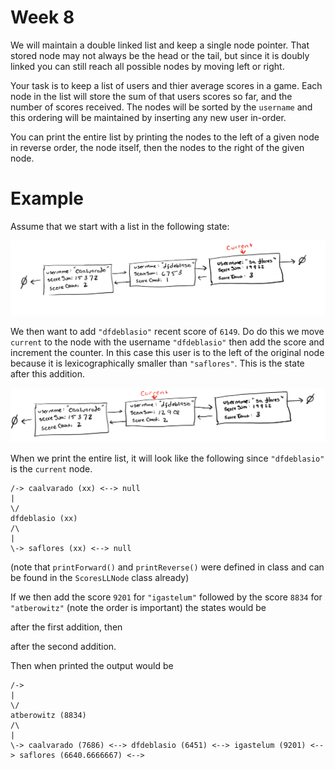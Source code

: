 # Week 8

We will maintain a double linked list and keep a single node pointer. 
That stored node may not always be the head or the tail, 
but since it is doubly linked you can still reach all possible nodes by moving left or right. 

Your task is to keep a list of users and thier average scores in a game. 
Each node in the list will store the sum of that users scores so far, and the number of scores received. 
The nodes will be sorted by the `username` and this ordering will be maintained by inserting any new user in-order. 

You can print the entire list by printing the nodes to the left of a given node in reverse order, the node itself, then the nodes to the right of the given node. 

# Example
Assume that we start with a list in the following state: 

![Initial State](/images/initial.png)

We then want to add `"dfdeblasio"` recent score of `6149`. 
Do do this we move `current` to the node with the username `"dfdeblasio"` then add the score and increment the counter. 
In this case this user is to the left of the original node because it is lexicographically smaller than `"saflores"`. 
This is the state after this addition. 

![After Step 2](/images/step2.png)

When we print the entire list, it will look like the following since `"dfdeblasio"` is the `current` node. 

```
/-> caalvarado (xx) <--> null
|
\/
dfdeblasio (xx)
/\
|
\-> saflores (xx) <--> null
```

(note that `printForward()` and `printReverse()` were defined in class and can be found in the `ScoresLLNode` class already)


If we then add the score `9201` for `"igastelum"` followed by the score `8834` for `"atberowitz"` (note the order is important) 
the states would be 

after the first addition, then 

after the second addition. 

Then when printed the output would be 
```
/->
|
\/
atberowitz (8834)
/\
|
\-> caalvarado (7686) <--> dfdeblasio (6451) <--> igastelum (9201) <--> saflores (6640.6666667) <--> 
```
